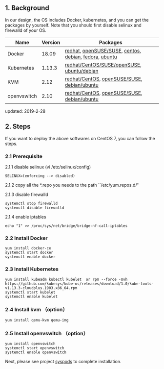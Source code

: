 ## 1. Background

In our design, the OS includes Docker, kubernetes, and you can get the packages by yourself.
Note that you should first disable selinux and firewalld of your OS.

| Name       | Version |  Packages  |   
| ------     | ------  | ------ |
| Docker     | 18.09   | [redhat](https://docs.docker.com/install/linux/docker-ee/rhel/), [openSUSE/SUSE](https://docs.docker.com/install/linux/docker-ee/suse/), [centos](https://docs.docker.com/install/linux/docker-ce/centos/), [debian](https://docs.docker.com/install/linux/docker-ce/debian/), [fedora](https://docs.docker.com/install/linux/docker-ce/fedora/), [ubuntu](https://docs.docker.com/install/linux/docker-ce/ubuntu/) |
| Kubernetes | 1.13.3  | [redhat/CentOS/SUSE/openSUSE](https://github.com/kubesys/kube-os/releases/download/1.0/kube-tools-v1.13.3-cloudplus.1903.x86_64.rpm), [ubuntu/debian](https://github.com/kubesys/kube-os/releases/download/1.0/kube-tools-v1.13.3-cloudplus.1903.amd64.deb) |
| KVM        | 2.12   | [redhat/CentOS](https://docs.openstack.org/install-guide/environment-packages-rdo.html), [openSUSE/SUSE](https://docs.openstack.org/install-guide/environment-packages-obs.html), [debian/ubuntu](https://docs.openstack.org/install-guide/environment-packages-ubuntu.html) |
| openvswitch| 2.10   | [redhat/CentOS](http://docs.openvswitch.org/en/latest/intro/install/distributions/#red-hat), [openSUSE/SUSE](http://docs.openvswitch.org/en/latest/intro/install/distributions/#opensuse), [debian/ubuntu](http://docs.openvswitch.org/en/latest/intro/install/distributions/#debian) |

updated: 2019-2-28

## 2. Steps

If you want to deploy the above softwares on CentOS 7, you can follow the steps.

### 2.1 Prerequisite


2.1.1 disable selinux (vi /etc/selinux/config)

```
SELINUX=(enforcing --> disabled)
```

2.1.2 copy all the *.repo you needs to the path ``/etc/yum.repos.d/''

2.1.3 disable firewalld
```
systemctl stop firewalld
systemctl disable firewalld
```
2.1.4 enable iptables
```
echo "1" >> /proc/sys/net/bridge/bridge-nf-call-iptables
```

### 2.2 Install Docker

```
yum install docker-ce
systemctl start docker 
systemctl enable docker
```

### 2.3 Install Kubernetes

```
yum install kubeadm kubectl kubelet  or rpm --force -Uvh https://github.com/kubesys/kube-os/releases/download/1.0/kube-tools-v1.13.3-cloudplus.1903.x86_64.rpm
systemctl start kubelet 
systemctl enable kubelet
```

### 2.4 Install kvm （option）

```
yum install qemu-kvm qemu-img
```

### 2.5 Install openvswitch （option）

```
yum install openvswitch
systemctl start openvswitch 
systemctl enable openvswitch
```

Next, please see project [syspods](https://github.com/kubesys/kube-syspods) to complete installation.
